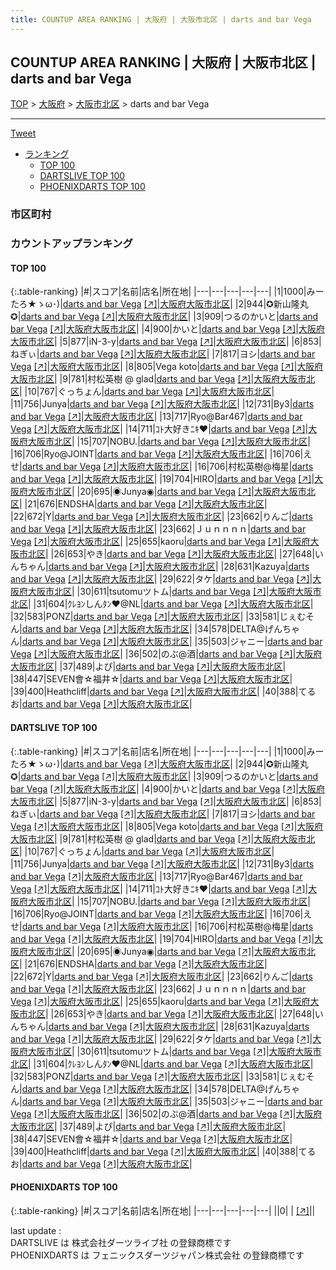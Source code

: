 ```yaml
---
title: COUNTUP AREA RANKING | 大阪府 | 大阪市北区 | darts and bar Vega
---
```

## COUNTUP AREA RANKING | 大阪府 | 大阪市北区 | darts and bar Vega

[TOP](/darts/rank/) > [大阪府](/darts/rank/大阪府/) > [大阪市北区](/darts/rank/大阪府/大阪市北区/) > darts and bar Vega

___

<a href="https://twitter.com/share?ref_src=twsrc%5Etfw" data-text="COUNTUP AREA RANKING | 大阪府大阪市北区darts and bar Vega" class="twitter-share-button" data-hashtags="DARTSLIVE,PHOENIXDARTS,darts,ダーツ" data-show-count="false">Tweet</a>

* [ランキング](#カウントアップランキング)
    * [TOP 100](#top-100)
    * [DARTSLIVE TOP 100](#dartslive-top-100)
    * [PHOENIXDARTS TOP 100](#phoenixdarts-top-100)

### 市区町村

<ul>

</ul>

### カウントアップランキング

#### TOP 100



{:.table-ranking}
|#|スコア|名前|店名|所在地|
|---|---|---|---|---|
|1|1000|<span class="rank-name-dl">みーたろ★ゝω･)</span>|<a href="/darts/rank/shops/96bbf6f6c1ae43c8f454cb89828a1cfe.html">darts and bar Vega</a> <a href="https://search.dartslive.com/jp/shop/96bbf6f6c1ae43c8f454cb89828a1cfe">[↗]</a>|<a href="/darts/rank/大阪府/大阪市北区">大阪府大阪市北区</a>|
|2|944|<span class="rank-name-dl">✪新山隆丸✪</span>|<a href="/darts/rank/shops/96bbf6f6c1ae43c8f454cb89828a1cfe.html">darts and bar Vega</a> <a href="https://search.dartslive.com/jp/shop/96bbf6f6c1ae43c8f454cb89828a1cfe">[↗]</a>|<a href="/darts/rank/大阪府/大阪市北区">大阪府大阪市北区</a>|
|3|909|<span class="rank-name-dl">つるのかいと</span>|<a href="/darts/rank/shops/96bbf6f6c1ae43c8f454cb89828a1cfe.html">darts and bar Vega</a> <a href="https://search.dartslive.com/jp/shop/96bbf6f6c1ae43c8f454cb89828a1cfe">[↗]</a>|<a href="/darts/rank/大阪府/大阪市北区">大阪府大阪市北区</a>|
|4|900|<span class="rank-name-dl">かいと</span>|<a href="/darts/rank/shops/96bbf6f6c1ae43c8f454cb89828a1cfe.html">darts and bar Vega</a> <a href="https://search.dartslive.com/jp/shop/96bbf6f6c1ae43c8f454cb89828a1cfe">[↗]</a>|<a href="/darts/rank/大阪府/大阪市北区">大阪府大阪市北区</a>|
|5|877|<span class="rank-name-dl">iN-3-y</span>|<a href="/darts/rank/shops/96bbf6f6c1ae43c8f454cb89828a1cfe.html">darts and bar Vega</a> <a href="https://search.dartslive.com/jp/shop/96bbf6f6c1ae43c8f454cb89828a1cfe">[↗]</a>|<a href="/darts/rank/大阪府/大阪市北区">大阪府大阪市北区</a>|
|6|853|<span class="rank-name-dl">ねぎぃ</span>|<a href="/darts/rank/shops/96bbf6f6c1ae43c8f454cb89828a1cfe.html">darts and bar Vega</a> <a href="https://search.dartslive.com/jp/shop/96bbf6f6c1ae43c8f454cb89828a1cfe">[↗]</a>|<a href="/darts/rank/大阪府/大阪市北区">大阪府大阪市北区</a>|
|7|817|<span class="rank-name-dl">ヨシ</span>|<a href="/darts/rank/shops/96bbf6f6c1ae43c8f454cb89828a1cfe.html">darts and bar Vega</a> <a href="https://search.dartslive.com/jp/shop/96bbf6f6c1ae43c8f454cb89828a1cfe">[↗]</a>|<a href="/darts/rank/大阪府/大阪市北区">大阪府大阪市北区</a>|
|8|805|<span class="rank-name-dl">Vega koto</span>|<a href="/darts/rank/shops/96bbf6f6c1ae43c8f454cb89828a1cfe.html">darts and bar Vega</a> <a href="https://search.dartslive.com/jp/shop/96bbf6f6c1ae43c8f454cb89828a1cfe">[↗]</a>|<a href="/darts/rank/大阪府/大阪市北区">大阪府大阪市北区</a>|
|9|781|<span class="rank-name-dl">村松英樹 @ glad</span>|<a href="/darts/rank/shops/96bbf6f6c1ae43c8f454cb89828a1cfe.html">darts and bar Vega</a> <a href="https://search.dartslive.com/jp/shop/96bbf6f6c1ae43c8f454cb89828a1cfe">[↗]</a>|<a href="/darts/rank/大阪府/大阪市北区">大阪府大阪市北区</a>|
|10|767|<span class="rank-name-dl">ぐっちょん</span>|<a href="/darts/rank/shops/96bbf6f6c1ae43c8f454cb89828a1cfe.html">darts and bar Vega</a> <a href="https://search.dartslive.com/jp/shop/96bbf6f6c1ae43c8f454cb89828a1cfe">[↗]</a>|<a href="/darts/rank/大阪府/大阪市北区">大阪府大阪市北区</a>|
|11|756|<span class="rank-name-dl">Junya</span>|<a href="/darts/rank/shops/96bbf6f6c1ae43c8f454cb89828a1cfe.html">darts and bar Vega</a> <a href="https://search.dartslive.com/jp/shop/96bbf6f6c1ae43c8f454cb89828a1cfe">[↗]</a>|<a href="/darts/rank/大阪府/大阪市北区">大阪府大阪市北区</a>|
|12|731|<span class="rank-name-dl">By3</span>|<a href="/darts/rank/shops/96bbf6f6c1ae43c8f454cb89828a1cfe.html">darts and bar Vega</a> <a href="https://search.dartslive.com/jp/shop/96bbf6f6c1ae43c8f454cb89828a1cfe">[↗]</a>|<a href="/darts/rank/大阪府/大阪市北区">大阪府大阪市北区</a>|
|13|717|<span class="rank-name-dl">Ryo@Bar467</span>|<a href="/darts/rank/shops/96bbf6f6c1ae43c8f454cb89828a1cfe.html">darts and bar Vega</a> <a href="https://search.dartslive.com/jp/shop/96bbf6f6c1ae43c8f454cb89828a1cfe">[↗]</a>|<a href="/darts/rank/大阪府/大阪市北区">大阪府大阪市北区</a>|
|14|711|<span class="rank-name-dl">ｺﾄ大好きﾆｷ❤️</span>|<a href="/darts/rank/shops/96bbf6f6c1ae43c8f454cb89828a1cfe.html">darts and bar Vega</a> <a href="https://search.dartslive.com/jp/shop/96bbf6f6c1ae43c8f454cb89828a1cfe">[↗]</a>|<a href="/darts/rank/大阪府/大阪市北区">大阪府大阪市北区</a>|
|15|707|<span class="rank-name-dl">NOBU.</span>|<a href="/darts/rank/shops/96bbf6f6c1ae43c8f454cb89828a1cfe.html">darts and bar Vega</a> <a href="https://search.dartslive.com/jp/shop/96bbf6f6c1ae43c8f454cb89828a1cfe">[↗]</a>|<a href="/darts/rank/大阪府/大阪市北区">大阪府大阪市北区</a>|
|16|706|<span class="rank-name-dl">Ryo@JOINT</span>|<a href="/darts/rank/shops/96bbf6f6c1ae43c8f454cb89828a1cfe.html">darts and bar Vega</a> <a href="https://search.dartslive.com/jp/shop/96bbf6f6c1ae43c8f454cb89828a1cfe">[↗]</a>|<a href="/darts/rank/大阪府/大阪市北区">大阪府大阪市北区</a>|
|16|706|<span class="rank-name-dl">えせ</span>|<a href="/darts/rank/shops/96bbf6f6c1ae43c8f454cb89828a1cfe.html">darts and bar Vega</a> <a href="https://search.dartslive.com/jp/shop/96bbf6f6c1ae43c8f454cb89828a1cfe">[↗]</a>|<a href="/darts/rank/大阪府/大阪市北区">大阪府大阪市北区</a>|
|16|706|<span class="rank-name-dl">村松英樹@梅星</span>|<a href="/darts/rank/shops/96bbf6f6c1ae43c8f454cb89828a1cfe.html">darts and bar Vega</a> <a href="https://search.dartslive.com/jp/shop/96bbf6f6c1ae43c8f454cb89828a1cfe">[↗]</a>|<a href="/darts/rank/大阪府/大阪市北区">大阪府大阪市北区</a>|
|19|704|<span class="rank-name-dl">HIRO</span>|<a href="/darts/rank/shops/96bbf6f6c1ae43c8f454cb89828a1cfe.html">darts and bar Vega</a> <a href="https://search.dartslive.com/jp/shop/96bbf6f6c1ae43c8f454cb89828a1cfe">[↗]</a>|<a href="/darts/rank/大阪府/大阪市北区">大阪府大阪市北区</a>|
|20|695|<span class="rank-name-dl">◉Junya◉</span>|<a href="/darts/rank/shops/96bbf6f6c1ae43c8f454cb89828a1cfe.html">darts and bar Vega</a> <a href="https://search.dartslive.com/jp/shop/96bbf6f6c1ae43c8f454cb89828a1cfe">[↗]</a>|<a href="/darts/rank/大阪府/大阪市北区">大阪府大阪市北区</a>|
|21|676|<span class="rank-name-dl">ENDSHA</span>|<a href="/darts/rank/shops/96bbf6f6c1ae43c8f454cb89828a1cfe.html">darts and bar Vega</a> <a href="https://search.dartslive.com/jp/shop/96bbf6f6c1ae43c8f454cb89828a1cfe">[↗]</a>|<a href="/darts/rank/大阪府/大阪市北区">大阪府大阪市北区</a>|
|22|672|<span class="rank-name-dl">Y</span>|<a href="/darts/rank/shops/96bbf6f6c1ae43c8f454cb89828a1cfe.html">darts and bar Vega</a> <a href="https://search.dartslive.com/jp/shop/96bbf6f6c1ae43c8f454cb89828a1cfe">[↗]</a>|<a href="/darts/rank/大阪府/大阪市北区">大阪府大阪市北区</a>|
|23|662|<span class="rank-name-dl">りんご</span>|<a href="/darts/rank/shops/96bbf6f6c1ae43c8f454cb89828a1cfe.html">darts and bar Vega</a> <a href="https://search.dartslive.com/jp/shop/96bbf6f6c1ae43c8f454cb89828a1cfe">[↗]</a>|<a href="/darts/rank/大阪府/大阪市北区">大阪府大阪市北区</a>|
|23|662|<span class="rank-name-dl">Ｊｕｎｎｎｎ</span>|<a href="/darts/rank/shops/96bbf6f6c1ae43c8f454cb89828a1cfe.html">darts and bar Vega</a> <a href="https://search.dartslive.com/jp/shop/96bbf6f6c1ae43c8f454cb89828a1cfe">[↗]</a>|<a href="/darts/rank/大阪府/大阪市北区">大阪府大阪市北区</a>|
|25|655|<span class="rank-name-dl">kaoru</span>|<a href="/darts/rank/shops/96bbf6f6c1ae43c8f454cb89828a1cfe.html">darts and bar Vega</a> <a href="https://search.dartslive.com/jp/shop/96bbf6f6c1ae43c8f454cb89828a1cfe">[↗]</a>|<a href="/darts/rank/大阪府/大阪市北区">大阪府大阪市北区</a>|
|26|653|<span class="rank-name-dl">やき</span>|<a href="/darts/rank/shops/96bbf6f6c1ae43c8f454cb89828a1cfe.html">darts and bar Vega</a> <a href="https://search.dartslive.com/jp/shop/96bbf6f6c1ae43c8f454cb89828a1cfe">[↗]</a>|<a href="/darts/rank/大阪府/大阪市北区">大阪府大阪市北区</a>|
|27|648|<span class="rank-name-dl">いんちゃん</span>|<a href="/darts/rank/shops/96bbf6f6c1ae43c8f454cb89828a1cfe.html">darts and bar Vega</a> <a href="https://search.dartslive.com/jp/shop/96bbf6f6c1ae43c8f454cb89828a1cfe">[↗]</a>|<a href="/darts/rank/大阪府/大阪市北区">大阪府大阪市北区</a>|
|28|631|<span class="rank-name-dl">Kazuya</span>|<a href="/darts/rank/shops/96bbf6f6c1ae43c8f454cb89828a1cfe.html">darts and bar Vega</a> <a href="https://search.dartslive.com/jp/shop/96bbf6f6c1ae43c8f454cb89828a1cfe">[↗]</a>|<a href="/darts/rank/大阪府/大阪市北区">大阪府大阪市北区</a>|
|29|622|<span class="rank-name-dl">タケ</span>|<a href="/darts/rank/shops/96bbf6f6c1ae43c8f454cb89828a1cfe.html">darts and bar Vega</a> <a href="https://search.dartslive.com/jp/shop/96bbf6f6c1ae43c8f454cb89828a1cfe">[↗]</a>|<a href="/darts/rank/大阪府/大阪市北区">大阪府大阪市北区</a>|
|30|611|<span class="rank-name-dl">tsutomuツトム</span>|<a href="/darts/rank/shops/96bbf6f6c1ae43c8f454cb89828a1cfe.html">darts and bar Vega</a> <a href="https://search.dartslive.com/jp/shop/96bbf6f6c1ae43c8f454cb89828a1cfe">[↗]</a>|<a href="/darts/rank/大阪府/大阪市北区">大阪府大阪市北区</a>|
|31|604|<span class="rank-name-dl">ｸﾚﾖﾝしんﾀﾝ♥@NL</span>|<a href="/darts/rank/shops/96bbf6f6c1ae43c8f454cb89828a1cfe.html">darts and bar Vega</a> <a href="https://search.dartslive.com/jp/shop/96bbf6f6c1ae43c8f454cb89828a1cfe">[↗]</a>|<a href="/darts/rank/大阪府/大阪市北区">大阪府大阪市北区</a>|
|32|583|<span class="rank-name-dl">PONZ</span>|<a href="/darts/rank/shops/96bbf6f6c1ae43c8f454cb89828a1cfe.html">darts and bar Vega</a> <a href="https://search.dartslive.com/jp/shop/96bbf6f6c1ae43c8f454cb89828a1cfe">[↗]</a>|<a href="/darts/rank/大阪府/大阪市北区">大阪府大阪市北区</a>|
|33|581|<span class="rank-name-dl">じぇむそん</span>|<a href="/darts/rank/shops/96bbf6f6c1ae43c8f454cb89828a1cfe.html">darts and bar Vega</a> <a href="https://search.dartslive.com/jp/shop/96bbf6f6c1ae43c8f454cb89828a1cfe">[↗]</a>|<a href="/darts/rank/大阪府/大阪市北区">大阪府大阪市北区</a>|
|34|578|<span class="rank-name-dl">DELTA@げんちゃん</span>|<a href="/darts/rank/shops/96bbf6f6c1ae43c8f454cb89828a1cfe.html">darts and bar Vega</a> <a href="https://search.dartslive.com/jp/shop/96bbf6f6c1ae43c8f454cb89828a1cfe">[↗]</a>|<a href="/darts/rank/大阪府/大阪市北区">大阪府大阪市北区</a>|
|35|503|<span class="rank-name-dl">ジャニー</span>|<a href="/darts/rank/shops/96bbf6f6c1ae43c8f454cb89828a1cfe.html">darts and bar Vega</a> <a href="https://search.dartslive.com/jp/shop/96bbf6f6c1ae43c8f454cb89828a1cfe">[↗]</a>|<a href="/darts/rank/大阪府/大阪市北区">大阪府大阪市北区</a>|
|36|502|<span class="rank-name-dl">のぶ@酒</span>|<a href="/darts/rank/shops/96bbf6f6c1ae43c8f454cb89828a1cfe.html">darts and bar Vega</a> <a href="https://search.dartslive.com/jp/shop/96bbf6f6c1ae43c8f454cb89828a1cfe">[↗]</a>|<a href="/darts/rank/大阪府/大阪市北区">大阪府大阪市北区</a>|
|37|489|<span class="rank-name-dl">よぴ</span>|<a href="/darts/rank/shops/96bbf6f6c1ae43c8f454cb89828a1cfe.html">darts and bar Vega</a> <a href="https://search.dartslive.com/jp/shop/96bbf6f6c1ae43c8f454cb89828a1cfe">[↗]</a>|<a href="/darts/rank/大阪府/大阪市北区">大阪府大阪市北区</a>|
|38|447|<span class="rank-name-dl">SEVEN會☆福井☆</span>|<a href="/darts/rank/shops/96bbf6f6c1ae43c8f454cb89828a1cfe.html">darts and bar Vega</a> <a href="https://search.dartslive.com/jp/shop/96bbf6f6c1ae43c8f454cb89828a1cfe">[↗]</a>|<a href="/darts/rank/大阪府/大阪市北区">大阪府大阪市北区</a>|
|39|400|<span class="rank-name-dl">Heathcliff</span>|<a href="/darts/rank/shops/96bbf6f6c1ae43c8f454cb89828a1cfe.html">darts and bar Vega</a> <a href="https://search.dartslive.com/jp/shop/96bbf6f6c1ae43c8f454cb89828a1cfe">[↗]</a>|<a href="/darts/rank/大阪府/大阪市北区">大阪府大阪市北区</a>|
|40|388|<span class="rank-name-dl">てるお</span>|<a href="/darts/rank/shops/96bbf6f6c1ae43c8f454cb89828a1cfe.html">darts and bar Vega</a> <a href="https://search.dartslive.com/jp/shop/96bbf6f6c1ae43c8f454cb89828a1cfe">[↗]</a>|<a href="/darts/rank/大阪府/大阪市北区">大阪府大阪市北区</a>|


#### DARTSLIVE TOP 100



{:.table-ranking}
|#|スコア|名前|店名|所在地|
|---|---|---|---|---|
|1|1000|<span class="rank-name-dl">みーたろ★ゝω･)</span>|<a href="/darts/rank/shops/96bbf6f6c1ae43c8f454cb89828a1cfe.html">darts and bar Vega</a> <a href="https://search.dartslive.com/jp/shop/96bbf6f6c1ae43c8f454cb89828a1cfe">[↗]</a>|<a href="/darts/rank/大阪府/大阪市北区">大阪府大阪市北区</a>|
|2|944|<span class="rank-name-dl">✪新山隆丸✪</span>|<a href="/darts/rank/shops/96bbf6f6c1ae43c8f454cb89828a1cfe.html">darts and bar Vega</a> <a href="https://search.dartslive.com/jp/shop/96bbf6f6c1ae43c8f454cb89828a1cfe">[↗]</a>|<a href="/darts/rank/大阪府/大阪市北区">大阪府大阪市北区</a>|
|3|909|<span class="rank-name-dl">つるのかいと</span>|<a href="/darts/rank/shops/96bbf6f6c1ae43c8f454cb89828a1cfe.html">darts and bar Vega</a> <a href="https://search.dartslive.com/jp/shop/96bbf6f6c1ae43c8f454cb89828a1cfe">[↗]</a>|<a href="/darts/rank/大阪府/大阪市北区">大阪府大阪市北区</a>|
|4|900|<span class="rank-name-dl">かいと</span>|<a href="/darts/rank/shops/96bbf6f6c1ae43c8f454cb89828a1cfe.html">darts and bar Vega</a> <a href="https://search.dartslive.com/jp/shop/96bbf6f6c1ae43c8f454cb89828a1cfe">[↗]</a>|<a href="/darts/rank/大阪府/大阪市北区">大阪府大阪市北区</a>|
|5|877|<span class="rank-name-dl">iN-3-y</span>|<a href="/darts/rank/shops/96bbf6f6c1ae43c8f454cb89828a1cfe.html">darts and bar Vega</a> <a href="https://search.dartslive.com/jp/shop/96bbf6f6c1ae43c8f454cb89828a1cfe">[↗]</a>|<a href="/darts/rank/大阪府/大阪市北区">大阪府大阪市北区</a>|
|6|853|<span class="rank-name-dl">ねぎぃ</span>|<a href="/darts/rank/shops/96bbf6f6c1ae43c8f454cb89828a1cfe.html">darts and bar Vega</a> <a href="https://search.dartslive.com/jp/shop/96bbf6f6c1ae43c8f454cb89828a1cfe">[↗]</a>|<a href="/darts/rank/大阪府/大阪市北区">大阪府大阪市北区</a>|
|7|817|<span class="rank-name-dl">ヨシ</span>|<a href="/darts/rank/shops/96bbf6f6c1ae43c8f454cb89828a1cfe.html">darts and bar Vega</a> <a href="https://search.dartslive.com/jp/shop/96bbf6f6c1ae43c8f454cb89828a1cfe">[↗]</a>|<a href="/darts/rank/大阪府/大阪市北区">大阪府大阪市北区</a>|
|8|805|<span class="rank-name-dl">Vega koto</span>|<a href="/darts/rank/shops/96bbf6f6c1ae43c8f454cb89828a1cfe.html">darts and bar Vega</a> <a href="https://search.dartslive.com/jp/shop/96bbf6f6c1ae43c8f454cb89828a1cfe">[↗]</a>|<a href="/darts/rank/大阪府/大阪市北区">大阪府大阪市北区</a>|
|9|781|<span class="rank-name-dl">村松英樹 @ glad</span>|<a href="/darts/rank/shops/96bbf6f6c1ae43c8f454cb89828a1cfe.html">darts and bar Vega</a> <a href="https://search.dartslive.com/jp/shop/96bbf6f6c1ae43c8f454cb89828a1cfe">[↗]</a>|<a href="/darts/rank/大阪府/大阪市北区">大阪府大阪市北区</a>|
|10|767|<span class="rank-name-dl">ぐっちょん</span>|<a href="/darts/rank/shops/96bbf6f6c1ae43c8f454cb89828a1cfe.html">darts and bar Vega</a> <a href="https://search.dartslive.com/jp/shop/96bbf6f6c1ae43c8f454cb89828a1cfe">[↗]</a>|<a href="/darts/rank/大阪府/大阪市北区">大阪府大阪市北区</a>|
|11|756|<span class="rank-name-dl">Junya</span>|<a href="/darts/rank/shops/96bbf6f6c1ae43c8f454cb89828a1cfe.html">darts and bar Vega</a> <a href="https://search.dartslive.com/jp/shop/96bbf6f6c1ae43c8f454cb89828a1cfe">[↗]</a>|<a href="/darts/rank/大阪府/大阪市北区">大阪府大阪市北区</a>|
|12|731|<span class="rank-name-dl">By3</span>|<a href="/darts/rank/shops/96bbf6f6c1ae43c8f454cb89828a1cfe.html">darts and bar Vega</a> <a href="https://search.dartslive.com/jp/shop/96bbf6f6c1ae43c8f454cb89828a1cfe">[↗]</a>|<a href="/darts/rank/大阪府/大阪市北区">大阪府大阪市北区</a>|
|13|717|<span class="rank-name-dl">Ryo@Bar467</span>|<a href="/darts/rank/shops/96bbf6f6c1ae43c8f454cb89828a1cfe.html">darts and bar Vega</a> <a href="https://search.dartslive.com/jp/shop/96bbf6f6c1ae43c8f454cb89828a1cfe">[↗]</a>|<a href="/darts/rank/大阪府/大阪市北区">大阪府大阪市北区</a>|
|14|711|<span class="rank-name-dl">ｺﾄ大好きﾆｷ❤️</span>|<a href="/darts/rank/shops/96bbf6f6c1ae43c8f454cb89828a1cfe.html">darts and bar Vega</a> <a href="https://search.dartslive.com/jp/shop/96bbf6f6c1ae43c8f454cb89828a1cfe">[↗]</a>|<a href="/darts/rank/大阪府/大阪市北区">大阪府大阪市北区</a>|
|15|707|<span class="rank-name-dl">NOBU.</span>|<a href="/darts/rank/shops/96bbf6f6c1ae43c8f454cb89828a1cfe.html">darts and bar Vega</a> <a href="https://search.dartslive.com/jp/shop/96bbf6f6c1ae43c8f454cb89828a1cfe">[↗]</a>|<a href="/darts/rank/大阪府/大阪市北区">大阪府大阪市北区</a>|
|16|706|<span class="rank-name-dl">Ryo@JOINT</span>|<a href="/darts/rank/shops/96bbf6f6c1ae43c8f454cb89828a1cfe.html">darts and bar Vega</a> <a href="https://search.dartslive.com/jp/shop/96bbf6f6c1ae43c8f454cb89828a1cfe">[↗]</a>|<a href="/darts/rank/大阪府/大阪市北区">大阪府大阪市北区</a>|
|16|706|<span class="rank-name-dl">えせ</span>|<a href="/darts/rank/shops/96bbf6f6c1ae43c8f454cb89828a1cfe.html">darts and bar Vega</a> <a href="https://search.dartslive.com/jp/shop/96bbf6f6c1ae43c8f454cb89828a1cfe">[↗]</a>|<a href="/darts/rank/大阪府/大阪市北区">大阪府大阪市北区</a>|
|16|706|<span class="rank-name-dl">村松英樹@梅星</span>|<a href="/darts/rank/shops/96bbf6f6c1ae43c8f454cb89828a1cfe.html">darts and bar Vega</a> <a href="https://search.dartslive.com/jp/shop/96bbf6f6c1ae43c8f454cb89828a1cfe">[↗]</a>|<a href="/darts/rank/大阪府/大阪市北区">大阪府大阪市北区</a>|
|19|704|<span class="rank-name-dl">HIRO</span>|<a href="/darts/rank/shops/96bbf6f6c1ae43c8f454cb89828a1cfe.html">darts and bar Vega</a> <a href="https://search.dartslive.com/jp/shop/96bbf6f6c1ae43c8f454cb89828a1cfe">[↗]</a>|<a href="/darts/rank/大阪府/大阪市北区">大阪府大阪市北区</a>|
|20|695|<span class="rank-name-dl">◉Junya◉</span>|<a href="/darts/rank/shops/96bbf6f6c1ae43c8f454cb89828a1cfe.html">darts and bar Vega</a> <a href="https://search.dartslive.com/jp/shop/96bbf6f6c1ae43c8f454cb89828a1cfe">[↗]</a>|<a href="/darts/rank/大阪府/大阪市北区">大阪府大阪市北区</a>|
|21|676|<span class="rank-name-dl">ENDSHA</span>|<a href="/darts/rank/shops/96bbf6f6c1ae43c8f454cb89828a1cfe.html">darts and bar Vega</a> <a href="https://search.dartslive.com/jp/shop/96bbf6f6c1ae43c8f454cb89828a1cfe">[↗]</a>|<a href="/darts/rank/大阪府/大阪市北区">大阪府大阪市北区</a>|
|22|672|<span class="rank-name-dl">Y</span>|<a href="/darts/rank/shops/96bbf6f6c1ae43c8f454cb89828a1cfe.html">darts and bar Vega</a> <a href="https://search.dartslive.com/jp/shop/96bbf6f6c1ae43c8f454cb89828a1cfe">[↗]</a>|<a href="/darts/rank/大阪府/大阪市北区">大阪府大阪市北区</a>|
|23|662|<span class="rank-name-dl">りんご</span>|<a href="/darts/rank/shops/96bbf6f6c1ae43c8f454cb89828a1cfe.html">darts and bar Vega</a> <a href="https://search.dartslive.com/jp/shop/96bbf6f6c1ae43c8f454cb89828a1cfe">[↗]</a>|<a href="/darts/rank/大阪府/大阪市北区">大阪府大阪市北区</a>|
|23|662|<span class="rank-name-dl">Ｊｕｎｎｎｎ</span>|<a href="/darts/rank/shops/96bbf6f6c1ae43c8f454cb89828a1cfe.html">darts and bar Vega</a> <a href="https://search.dartslive.com/jp/shop/96bbf6f6c1ae43c8f454cb89828a1cfe">[↗]</a>|<a href="/darts/rank/大阪府/大阪市北区">大阪府大阪市北区</a>|
|25|655|<span class="rank-name-dl">kaoru</span>|<a href="/darts/rank/shops/96bbf6f6c1ae43c8f454cb89828a1cfe.html">darts and bar Vega</a> <a href="https://search.dartslive.com/jp/shop/96bbf6f6c1ae43c8f454cb89828a1cfe">[↗]</a>|<a href="/darts/rank/大阪府/大阪市北区">大阪府大阪市北区</a>|
|26|653|<span class="rank-name-dl">やき</span>|<a href="/darts/rank/shops/96bbf6f6c1ae43c8f454cb89828a1cfe.html">darts and bar Vega</a> <a href="https://search.dartslive.com/jp/shop/96bbf6f6c1ae43c8f454cb89828a1cfe">[↗]</a>|<a href="/darts/rank/大阪府/大阪市北区">大阪府大阪市北区</a>|
|27|648|<span class="rank-name-dl">いんちゃん</span>|<a href="/darts/rank/shops/96bbf6f6c1ae43c8f454cb89828a1cfe.html">darts and bar Vega</a> <a href="https://search.dartslive.com/jp/shop/96bbf6f6c1ae43c8f454cb89828a1cfe">[↗]</a>|<a href="/darts/rank/大阪府/大阪市北区">大阪府大阪市北区</a>|
|28|631|<span class="rank-name-dl">Kazuya</span>|<a href="/darts/rank/shops/96bbf6f6c1ae43c8f454cb89828a1cfe.html">darts and bar Vega</a> <a href="https://search.dartslive.com/jp/shop/96bbf6f6c1ae43c8f454cb89828a1cfe">[↗]</a>|<a href="/darts/rank/大阪府/大阪市北区">大阪府大阪市北区</a>|
|29|622|<span class="rank-name-dl">タケ</span>|<a href="/darts/rank/shops/96bbf6f6c1ae43c8f454cb89828a1cfe.html">darts and bar Vega</a> <a href="https://search.dartslive.com/jp/shop/96bbf6f6c1ae43c8f454cb89828a1cfe">[↗]</a>|<a href="/darts/rank/大阪府/大阪市北区">大阪府大阪市北区</a>|
|30|611|<span class="rank-name-dl">tsutomuツトム</span>|<a href="/darts/rank/shops/96bbf6f6c1ae43c8f454cb89828a1cfe.html">darts and bar Vega</a> <a href="https://search.dartslive.com/jp/shop/96bbf6f6c1ae43c8f454cb89828a1cfe">[↗]</a>|<a href="/darts/rank/大阪府/大阪市北区">大阪府大阪市北区</a>|
|31|604|<span class="rank-name-dl">ｸﾚﾖﾝしんﾀﾝ♥@NL</span>|<a href="/darts/rank/shops/96bbf6f6c1ae43c8f454cb89828a1cfe.html">darts and bar Vega</a> <a href="https://search.dartslive.com/jp/shop/96bbf6f6c1ae43c8f454cb89828a1cfe">[↗]</a>|<a href="/darts/rank/大阪府/大阪市北区">大阪府大阪市北区</a>|
|32|583|<span class="rank-name-dl">PONZ</span>|<a href="/darts/rank/shops/96bbf6f6c1ae43c8f454cb89828a1cfe.html">darts and bar Vega</a> <a href="https://search.dartslive.com/jp/shop/96bbf6f6c1ae43c8f454cb89828a1cfe">[↗]</a>|<a href="/darts/rank/大阪府/大阪市北区">大阪府大阪市北区</a>|
|33|581|<span class="rank-name-dl">じぇむそん</span>|<a href="/darts/rank/shops/96bbf6f6c1ae43c8f454cb89828a1cfe.html">darts and bar Vega</a> <a href="https://search.dartslive.com/jp/shop/96bbf6f6c1ae43c8f454cb89828a1cfe">[↗]</a>|<a href="/darts/rank/大阪府/大阪市北区">大阪府大阪市北区</a>|
|34|578|<span class="rank-name-dl">DELTA@げんちゃん</span>|<a href="/darts/rank/shops/96bbf6f6c1ae43c8f454cb89828a1cfe.html">darts and bar Vega</a> <a href="https://search.dartslive.com/jp/shop/96bbf6f6c1ae43c8f454cb89828a1cfe">[↗]</a>|<a href="/darts/rank/大阪府/大阪市北区">大阪府大阪市北区</a>|
|35|503|<span class="rank-name-dl">ジャニー</span>|<a href="/darts/rank/shops/96bbf6f6c1ae43c8f454cb89828a1cfe.html">darts and bar Vega</a> <a href="https://search.dartslive.com/jp/shop/96bbf6f6c1ae43c8f454cb89828a1cfe">[↗]</a>|<a href="/darts/rank/大阪府/大阪市北区">大阪府大阪市北区</a>|
|36|502|<span class="rank-name-dl">のぶ@酒</span>|<a href="/darts/rank/shops/96bbf6f6c1ae43c8f454cb89828a1cfe.html">darts and bar Vega</a> <a href="https://search.dartslive.com/jp/shop/96bbf6f6c1ae43c8f454cb89828a1cfe">[↗]</a>|<a href="/darts/rank/大阪府/大阪市北区">大阪府大阪市北区</a>|
|37|489|<span class="rank-name-dl">よぴ</span>|<a href="/darts/rank/shops/96bbf6f6c1ae43c8f454cb89828a1cfe.html">darts and bar Vega</a> <a href="https://search.dartslive.com/jp/shop/96bbf6f6c1ae43c8f454cb89828a1cfe">[↗]</a>|<a href="/darts/rank/大阪府/大阪市北区">大阪府大阪市北区</a>|
|38|447|<span class="rank-name-dl">SEVEN會☆福井☆</span>|<a href="/darts/rank/shops/96bbf6f6c1ae43c8f454cb89828a1cfe.html">darts and bar Vega</a> <a href="https://search.dartslive.com/jp/shop/96bbf6f6c1ae43c8f454cb89828a1cfe">[↗]</a>|<a href="/darts/rank/大阪府/大阪市北区">大阪府大阪市北区</a>|
|39|400|<span class="rank-name-dl">Heathcliff</span>|<a href="/darts/rank/shops/96bbf6f6c1ae43c8f454cb89828a1cfe.html">darts and bar Vega</a> <a href="https://search.dartslive.com/jp/shop/96bbf6f6c1ae43c8f454cb89828a1cfe">[↗]</a>|<a href="/darts/rank/大阪府/大阪市北区">大阪府大阪市北区</a>|
|40|388|<span class="rank-name-dl">てるお</span>|<a href="/darts/rank/shops/96bbf6f6c1ae43c8f454cb89828a1cfe.html">darts and bar Vega</a> <a href="https://search.dartslive.com/jp/shop/96bbf6f6c1ae43c8f454cb89828a1cfe">[↗]</a>|<a href="/darts/rank/大阪府/大阪市北区">大阪府大阪市北区</a>|


#### PHOENIXDARTS TOP 100



{:.table-ranking}
|#|スコア|名前|店名|所在地|
|---|---|---|---|---|
||0|<span class="rank-name-dl"> </span>|<a href="/darts/rank/shops/.html"></a> <a href="">[↗]</a>|<a href="/darts/rank//"></a>|


<div class="footer border-top border-gray-light mt-5 pt-3 text-right text-gray">
    last update : <span style="font-weight: italic" id="foot_last_modified"></span><br />
    DARTSLIVE は 株式会社ダーツライブ社 の登録商標です<br />
    PHOENIXDARTS は フェニックスダーツジャパン株式会社 の登録商標です<br />
</div>

<script src="https://cdnjs.cloudflare.com/ajax/libs/jquery.tablesorter/2.31.3/js/jquery.tablesorter.min.js" integrity="sha512-qzgd5cYSZcosqpzpn7zF2ZId8f/8CHmFKZ8j7mU4OUXTNRd5g+ZHBPsgKEwoqxCtdQvExE5LprwwPAgoicguNg==" crossorigin="anonymous" referrerpolicy="no-referrer"></script>
<link rel="stylesheet" href="https://cdnjs.cloudflare.com/ajax/libs/jquery.tablesorter/2.31.3/css/theme.default.min.css" integrity="sha512-wghhOJkjQX0Lh3NSWvNKeZ0ZpNn+SPVXX1Qyc9OCaogADktxrBiBdKGDoqVUOyhStvMBmJQ8ZdMHiR3wuEq8+w==" crossorigin="anonymous" referrerpolicy="no-referrer" />
<script>
$(function() {
    $(".table-ranking").tablesorter({sortList:[[0, 0]]});
    $("#foot_last_modified").text(formatDate(new Date(document.lastModified), 'yyyy-MM-dd HH:mm:ss'));
});
</script>

<script async src="https://platform.twitter.com/widgets.js" charset="utf-8"></script>